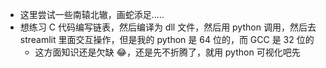 - 这里尝试一些南辕北辙，画蛇添足.....
- 想练习 C 代码编写链表，然后编译为 dll 文件，然后用 python 调用，然后去 streamlit 里面交互操作，但是我的 python 是 64 位的，而 GCC 是 32 位的
  - 这方面知识还是欠缺 😂，还是先不折腾了，就用 python 可视化吧先
